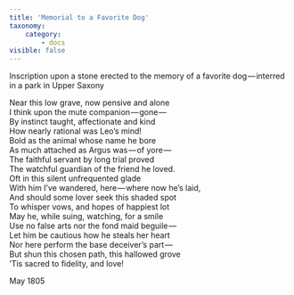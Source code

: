 ```yaml
---
title: 'Memorial to a Favorite Dog'
taxonomy:
    category:
        - docs
visible: false
---
```


Inscription upon a stone erected to the memory of a favorite dog — interred in a park in Upper Saxony

Near this low grave, now pensive and alone  
I think upon the mute companion — gone —   
By instinct taught, affectionate and kind  
How nearly rational was Leo’s mind!  
Bold as the animal whose name he bore  
As much attached as Argus was — of yore —   
The faithful servant by long trial proved  
The watchful guardian of the friend he loved.  
Oft in this silent unfrequented glade  
With him I’ve wandered, here — where now he’s laid,  
And should some lover seek this shaded spot  
To whisper vows, and hopes of happiest lot  
May he, while suing, watching, for a smile  
Use no false arts nor the fond maid beguile —   
Let him be cautious how he steals her heart  
Nor here perform the base deceiver’s part —   
But shun this chosen path, this hallowed grove  
’Tis sacred to fidelity, and love!

May 1805